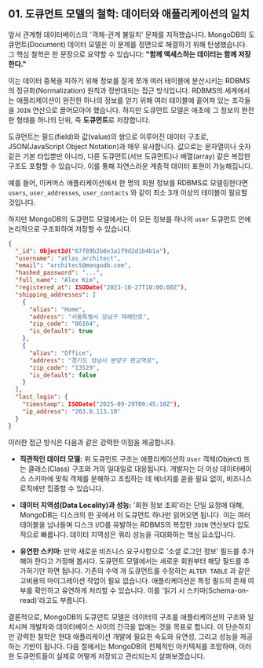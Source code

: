 ## 01\. 도큐먼트 모델의 철학: 데이터와 애플리케이션의 일치

앞서 관계형 데이터베이스의 '객체-관계 불일치' 문제를 지적했습니다. MongoDB의 도큐먼트(Document) 데이터 모델은 이 문제를 정면으로 해결하기 위해 탄생했습니다. 그 핵심 철학은 한 문장으로 요약할 수 있습니다: **"함께 액세스하는 데이터는 함께 저장한다."**

이는 데이터 중복을 피하기 위해 정보를 잘게 쪼개 여러 테이블에 분산시키는 RDBMS의 정규화(Normalization) 원칙과 정반대되는 접근 방식입니다. RDBMS의 세계에서는 애플리케이션이 완전한 하나의 정보를 얻기 위해 여러 테이블에 흩어져 있는 조각들을 `JOIN` 연산으로 끌어모아야 했습니다. 하지만 도큐먼트 모델은 애초에 그 정보의 완전한 형태를 하나의 단위, 즉 **도큐먼트**로 저장합니다.

도큐먼트는 필드(field)와 값(value)의 쌍으로 이루어진 데이터 구조로, JSON(JavaScript Object Notation)과 매우 유사합니다. 값으로는 문자열이나 숫자 같은 기본 타입뿐만 아니라, 다른 도큐먼트(서브 도큐먼트)나 배열(array) 같은 복잡한 구조도 포함할 수 있습니다. 이를 통해 자연스러운 계층적 데이터 표현이 가능해집니다.

예를 들어, 이커머스 애플리케이션에서 한 명의 회원 정보를 RDBMS로 모델링한다면 `users`, `user_addresses`, `user_contacts` 와 같이 최소 3개 이상의 테이블이 필요할 것입니다.

하지만 MongoDB의 도큐먼트 모델에서는 이 모든 정보를 하나의 `user` 도큐먼트 안에 논리적으로 구조화하여 저장할 수 있습니다.

```json
{
  "_id": ObjectId("67f89b2b8e3a1f9d2d1b4b1a"),
  "username": "atlas_architect",
  "email": "architect@mongodb.com",
  "hashed_password": "...",
  "full_name": "Alex Kim",
  "registered_at": ISODate("2023-10-27T10:00:00Z"),
  "shipping_addresses": [
    {
      "alias": "Home",
      "address": "서울특별시 강남구 테헤란로",
      "zip_code": "06164",
      "is_default": true
    },
    {
      "alias": "Office",
      "address": "경기도 성남시 분당구 판교역로",
      "zip_code": "13529",
      "is_default": false
    }
  ],
  "last_login": {
    "timestamp": ISODate("2025-09-29T09:45:10Z"),
    "ip_address": "203.0.113.10"
  }
}
```

이러한 접근 방식은 다음과 같은 강력한 이점을 제공합니다.

  * **직관적인 데이터 모델:** 위 도큐먼트 구조는 애플리케이션의 `User` 객체(Object) 또는 클래스(Class) 구조와 거의 일대일로 대응됩니다. 개발자는 더 이상 데이터베이스 스키마에 맞춰 객체를 분해하고 조립하는 데 에너지를 쏟을 필요 없이, 비즈니스 로직에만 집중할 수 있습니다.

  * **데이터 지역성(Data Locality)과 성능:** '회원 정보 조회'라는 단일 요청에 대해, MongoDB는 디스크의 한 곳에서 이 도큐먼트 하나만 읽어오면 됩니다. 이는 여러 테이블을 넘나들며 디스크 I/O를 유발하는 RDBMS의 복잡한 `JOIN` 연산보다 압도적으로 빠릅니다. 데이터 지역성은 쿼리 성능을 극대화하는 핵심 요소입니다.

  * **유연한 스키마:** 만약 새로운 비즈니스 요구사항으로 '소셜 로그인 정보' 필드를 추가해야 한다고 가정해 봅시다. 도큐먼트 모델에서는 새로운 회원부터 해당 필드를 추가하기만 하면 됩니다. 기존의 수억 개 도큐먼트를 수정하는 `ALTER TABLE` 과 같은 고비용의 마이그레이션 작업이 필요 없습니다. 애플리케이션은 특정 필드의 존재 여부를 확인하고 유연하게 처리할 수 있습니다. 이를 '읽기 시 스키마(Schema-on-read)'라고도 부릅니다.

결론적으로, MongoDB의 도큐먼트 모델은 데이터의 구조를 애플리케이션의 구조와 일치시켜 개발자와 데이터베이스 사이의 간극을 없애는 것을 목표로 합니다. 이 단순하지만 강력한 철학은 현대 애플리케이션 개발에 필요한 속도와 유연성, 그리고 성능을 제공하는 기반이 됩니다. 다음 절에서는 MongoDB의 전체적인 아키텍처를 조망하며, 이러한 도큐먼트들이 실제로 어떻게 저장되고 관리되는지 살펴보겠습니다.
